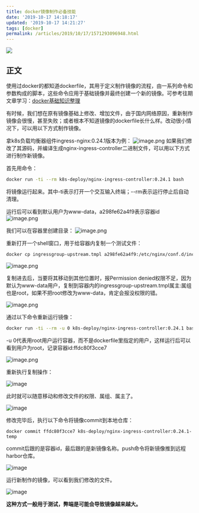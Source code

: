 ```yaml
---
title: docker镜像制作必备技能
date: '2019-10-17 14:18:17'
updated: '2019-10-17 14:21:27'
tags: [docker]
permalink: /articles/2019/10/17/1571293096948.html
---
```

![](https://img.hacpai.com/bing/20180416.jpg?imageView2/1/w/960/h/540/interlace/1/q/100)


## 正文
使用过docker的都知道dockerfile，其用于定义制作镜像的流程，由一系列命令和参数构成的脚本，这些命令应用于基础镜像并最终创建一个新的镜像。可参考往期文章学习：[docker基础知识整理](https://mp.weixin.qq.com/s/lzFL4eWU8h23sTbFbHEZkg)

有时候，我们想在原有镜像基础上修改、增加文件，由于国内网络原因，重新制作镜像会很慢，甚至失败；或者根本不知道镜像的dockerfile长什么样。改动很小情况下，可以用以下方式制作镜像。

拿k8s负载均衡器组件ingress-nginx:0.24.1版本为例：
![image.png](https://imgconvert.csdnimg.cn/aHR0cHM6Ly91cGxvYWQtaW1hZ2VzLmppYW5zaHUuaW8vdXBsb2FkX2ltYWdlcy85MTM0NzYzLWRhODQ4M2IyMTc1NDM2ZjUucG5n?x-oss-process=image/format,png)
如果我们修改了其源码，并编译生成nginx-ingress-controller二进制文件，可以用以下方式进行制作新镜像。



首先用命令：
```sh
docker run -ti --rm k8s-deploy/nginx-ingress-controller:0.24.1 bash
```


将镜像运行起来。其中-ti表示打开一个交互输入终端；--rm表示运行停止后自动清理。



运行后可以看到默认用户为www-data，a298fe62a4f9表示容器id
![image.png](https://imgconvert.csdnimg.cn/aHR0cHM6Ly91cGxvYWQtaW1hZ2VzLmppYW5zaHUuaW8vdXBsb2FkX2ltYWdlcy85MTM0NzYzLWM2ZTQzZGYzOWQxOTRlOTUucG5n?x-oss-process=image/format,png)

我们可以在容器里创建目录：
![image.png](https://imgconvert.csdnimg.cn/aHR0cHM6Ly91cGxvYWQtaW1hZ2VzLmppYW5zaHUuaW8vdXBsb2FkX2ltYWdlcy85MTM0NzYzLWFkZDg0MDYwYjk1M2E1NTAucG5n?x-oss-process=image/format,png)

重新打开一个shell窗口，用于给容器内复制一个测试文件：
```sh
docker cp ingressgroup-upstream.tmpl a298fe62a4f9:/etc/nginx/conf.d/include-server-map/
```
![image.png](https://imgconvert.csdnimg.cn/aHR0cHM6Ly91cGxvYWQtaW1hZ2VzLmppYW5zaHUuaW8vdXBsb2FkX2ltYWdlcy85MTM0NzYzLTliZDBhNmU1ZGU1YmI0MTEucG5n?x-oss-process=image/format,png)

复制进去后，当要将其移动到其他位置时，报Permission denied权限不足，因为默认为www-data用户，复制到容器内的ingressgroup-upstream.tmpl属主:属组也是root，如果不把root修改为www-data，肯定会报没权限的错。

![image.png](https://imgconvert.csdnimg.cn/aHR0cHM6Ly91cGxvYWQtaW1hZ2VzLmppYW5zaHUuaW8vdXBsb2FkX2ltYWdlcy85MTM0NzYzLTRjYzFhNTE1MTk0ZDNmZGUucG5n?x-oss-process=image/format,png)

通过以下命令重新运行镜像：
```sh
docker run -ti --rm -u 0 k8s-deploy/nginx-ingress-controller:0.24.1 bash
```


-u 0代表用root用户运行容器，而不是dockerfile里指定的用户，这样运行后可以看到用户为root，记录容器id:ffdc80f3cce7

![image.png](https://imgconvert.csdnimg.cn/aHR0cHM6Ly91cGxvYWQtaW1hZ2VzLmppYW5zaHUuaW8vdXBsb2FkX2ltYWdlcy85MTM0NzYzLTQyODVjMjdmNTNkMGFiZTcucG5n?x-oss-process=image/format,png)

重新执行复制操作：

![image](https://imgconvert.csdnimg.cn/aHR0cHM6Ly91cGxvYWQtaW1hZ2VzLmppYW5zaHUuaW8vdXBsb2FkX2ltYWdlcy85MTM0NzYzLWQ2N2FiOTUyMDc5NjE3ZmU?x-oss-process=image/format,png)

此时就可以随意移动和修改文件的权限、属组、属主了。

![image](https://imgconvert.csdnimg.cn/aHR0cHM6Ly91cGxvYWQtaW1hZ2VzLmppYW5zaHUuaW8vdXBsb2FkX2ltYWdlcy85MTM0NzYzLWEyMjg3MDg0ZTBmYmNjZjg?x-oss-process=image/format,png)

修改完毕后，执行以下命令将镜像commit到本地仓库：

```
docker commit ffdc80f3cce7 k8s-deploy/nginx-ingress-controller:0.24.1-temp
```

commit后跟的是容器id，最后跟的是新镜像名称。push命令将新镜像推到远程harbor仓库。

![image](https://imgconvert.csdnimg.cn/aHR0cHM6Ly91cGxvYWQtaW1hZ2VzLmppYW5zaHUuaW8vdXBsb2FkX2ltYWdlcy85MTM0NzYzLTFmMTM0ODNjNjdiZTU1ZWE?x-oss-process=image/format,png)

运行新制作的镜像，可以看到我们修改的文件。

![image](https://imgconvert.csdnimg.cn/aHR0cHM6Ly91cGxvYWQtaW1hZ2VzLmppYW5zaHUuaW8vdXBsb2FkX2ltYWdlcy85MTM0NzYzLTdhY2RiNGMxZDNhZTkzNmU?x-oss-process=image/format,png)

**这种方式一般用于测试，弊端是可能会导致镜像越来越大。**
